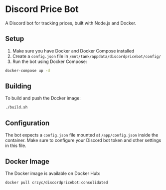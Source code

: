# Discord Price Bot

A Discord bot for tracking prices, built with Node.js and Docker.

## Setup

1. Make sure you have Docker and Docker Compose installed
2. Create a `config.json` file in `/mnt/tank/appdata/discordpricebot/config/`
3. Run the bot using Docker Compose:

```bash
docker-compose up -d
```

## Building

To build and push the Docker image:

```bash
./build.sh
```

## Configuration

The bot expects a `config.json` file mounted at `/app/config.json` inside the container. Make sure to configure your Discord bot token and other settings in this file.

## Docker Image

The Docker image is available on Docker Hub:
```bash
docker pull crzyc/discordpricebot:consolidated
```
